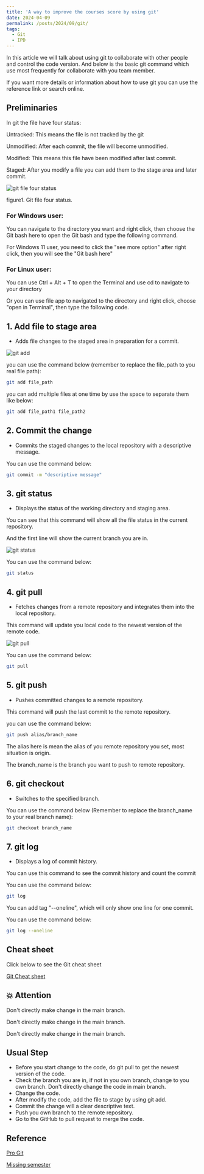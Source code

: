 ```yaml
---
title: 'A way to improve the courses score by using git'
date: 2024-04-09
permalink: /posts/2024/09/git/
tags:
  - Git
  - IPD
---
```

In this article we will talk about using git to collaborate with other people and control the code version. And below is the basic git command which use most frequently for collaborate with you team member.

If you want more details or information about how to use git you can use the reference link or search online.

## Preliminaries
In git the file have four status:

Untracked: This means the file is not tracked by the git

Unmodified: After each commit, the file will become unmodified.

Modified: This means this file have been modified after last commit.

Staged: After you modify a file you can add them to the stage area and later commit.

![git file four status](/images/git/lifecycle.png "Git file four status")

figure1. Git file four status.

### For Windows user:

You can navigate to the directory you want and right click, then choose the Git bash here to open the Git bash and type the following command.

For Windows 11 user, you need to click the "see more option" after right click, then you will see the "Git bash here"

### For Linux user:
You can use Ctrl + Alt + T to open the Terminal and use cd to navigate to your directory

Or you can use file app to navigated to the directory and right click, choose "open in Terminal", then type the following code.

## 1. Add file to stage area
- Adds file changes to the staged area in preparation for a commit.

![git add](/images/git/git-add.png "git add")

you can use the command below (remember to replace the file_path to you real file path):
```bash
git add file_path
```
you can add multiple files at one time by use the space to separate them like below:
```bash
git add file_path1 file_path2
```

## 2. Commit the change
- Commits the staged changes to the local repository with a descriptive message.

You can use the command below:
```bash
git commit -m "descriptive message"
```

## 3. git status
- Displays the status of the working directory and staging area.

You can see that this command will show all the file status in the current repository. 

And the first line will show the current branch you are in.

![git status](/images/git/git-status.png "git status")

You can use the command below:
```bash
git status
```

## 4. git pull
- Fetches changes from a remote repository and integrates them into the local repository.

This command will update you local code to the newest version of the remote code.

![git pull](/images/git/git-pull.png "git pull")

You can use the command below:
```bash
git pull
```

## 5. git push
- Pushes committed changes to a remote repository.

This command will push the last commit to the remote repository.

you can use the command below:
```bash
git push alias/branch_name
```

The alias here is mean the alias of you remote repository you set, most situation is origin.

The branch_name is the branch you want to push to remote repository.

## 6. git checkout
- Switches to the specified branch.

You can use the command below (Remember to replace the branch_name to your real branch name):
```bash
git checkout branch_name
```

## 7. git log
- Displays a log of commit history.

You can use this command to see the commit history and count the commit

You can use the command below:
```bash
git log
```
You can add tag "--oneline", which will only show one line for one commit.

You can use the command below:
```bash
git log --oneline
```

## Cheat sheet
Click below to see the Git cheat sheet

[Git Cheat sheet](/files/cheat-sheet.pdf)

## &#x1F4A5; Attention
Don't directly make change in the main branch.

Don't directly make change in the main branch.

Don't directly make change in the main branch.

## Usual Step
- Before you start change to the code, do git pull to get the newest version of the code.
- Check the branch you are in, if not in you own branch, change to you own branch. Don't directly change the code in main branch.
- Change the code.
- After modify the code, add the file to stage by using git add.
- Commit the change will a clear descriptive text.
- Push you own branch to the remote repository.
- Go to the GitHub to pull request to merge the code.

## Reference
[Pro Git](https://git-scm.com/book/en/v2)

[Missing semester](https://missing.csail.mit.edu/2020/version-control/)



